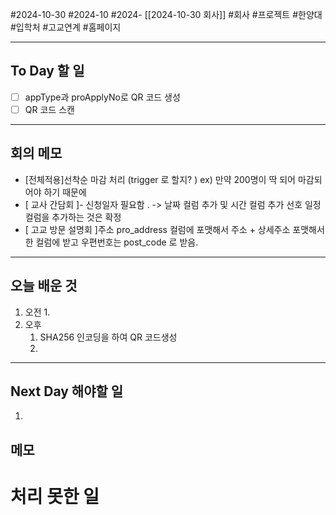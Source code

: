 #2024-10-30 #2024-10 #2024- [[2024-10-30 회사]]
#회사 #프로젝트 #한양대 #입학처 #고교연계 #홈페이지

---
## To Day 할 일
- [ ] appType과 proApplyNo로 QR 코드 생성
- [ ] QR 코드 스캔 
---
## 회의 메모
- [전체적용]선착순 마감 처리 (trigger 로 할지? ) ex) 만약 200명이 딱 되어 마감되어야 하기 때문에
- [ 교사 간담회 ]- 신청일자 필요함 .  -> 날짜 컬럼 추가 및 시간 컬럼 추가 선호 일정컬럼을 추가하는 것은 확정
- [ 고교 방문 설명회 ]주소 pro_address 컬럼에 포맷해서 주소 + 상세주소 포맷해서 한 컬럼에 받고 우편번호는 post_code 로 받음. 
---
## 오늘 배운 것
1. 오전
    1. 
2. 오후
    1. SHA256 인코딩을 하여 QR 코드생성 
    2. 
---
## Next Day 해야할 일
1. 


## 메모


# 처리 못한 일